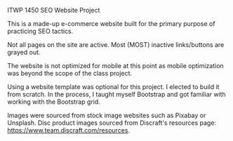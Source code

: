 ITWP 1450 SEO Website Project

This is a made-up e-commerce website built for the primary purpose of practicing SEO tactics.

Not all pages on the site are active. Most (MOST) inactive links/buttons are grayed out.

The website is not optimized for mobile at this point as mobile optimization was beyond the scope of the class project.

Using a website template was optional for this project. I elected to build it from scratch. In the process, I taught myself Bootstrap and got familiar with working with the Bootstrap grid.

Images were sourced from stock image websites such as Pixabay or Unsplash. Disc product images sourced from Discraft's resources page: https://www.team.discraft.com/resources. 
